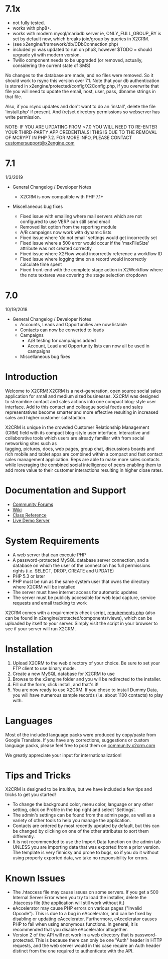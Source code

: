 

# 7.1x #

* not fully tested.
* works with php8+. 
* works with modern mysql/mariadb server ie, ONLY_FULL_GROUP_BY is set by default now, which breaks join/group by queries in X2CRM.
* (see x2engine/framework/db/CDbConnection.php)
* included yii was updated to run on php8, however $TODO = should upgrade yii with modern version. 
* Twilio component needs to be upgraded (or removed, actually, considering the current state of SMS)

No changes to the database are made, and no files were removed. So it should work to rsync this version over 7.1. Note that your db authentication is stored in x2engine/protected/config/X2Config.php, if you overwrite that file you will need to update the email, host, user, pass, dbname strings in that file. 

Also, if you rsync updates and don't want to do an 'install', delete the file 'install.php' if present. And (re)set directory permissions so webserver has write permission.


NOTE: IF YOU ARE UPDATING FROM <7.0 YOU WILL NEED TO RE-ENTER YOUR THIRD-PARTY APP CREDENTIALS! 
THIS IS DUE TO THE REMOVAL OF MCRYPT IN PHP 7.2. FOR MORE INFO, PLEASE CONTACT customersupport@x2engine.com

# 7.1 #

1/3/2019
* General Changelog / Developer Notes
  * X2CRM is now compatible with PHP 7.1+

* Miscellaneous bug fixes
  * Fixed issue with emailing where mail servers which are not configured to use VERP can still send email
  * Removed list option from the reporting module
  * A/B campaigns now work with dynamic lists
  * Fixed issue where 'do not email' settings would get incorrectly set
  * Fixed issue where a 500 error would occur if the 'maxFileSize' attribute was not created correctly
  * Fixed issue where X2Flow would incorrectly reference a workflow ID
  * Fixed issue where logging time on a record would incorrectly calculate time spent
  * Fixed front-end with the complete stage action in X2Workflow where the note textarea was covering the stage selection dropdown

# 7.0 #
10/19/2018

* General Changelog / Developer Notes
  * Accounts, Leads and Opportunities are now listable
  * Contacts can now be converted to leads
  * Campaigns
    * A/B testing for campaigns added
    * Account, Lead and Opportunity lists can now all be used in campaigns
  * Miscellaneous bug fixes

# Introduction #
Welcome to X2CRM!
X2CRM is a next-generation,  open source social sales application for small and 
medium sized businesses.  X2CRM  was designed to  streamline  contact and sales 
actions into  one  compact blog-style user interface.  Add to this contact  and
colleague social feeds  and  sales  representatives  become  smarter  and  more
effective resulting in increased sales and higher customer satisfaction.

X2CRM is  unique  in the  crowded  Customer Relationship Management (CRM) field 
with its compact blog-style user interface. Interactive and collaborative tools 
which  users are already  familiar  with from  social networking  sites such as  
tagging,  pictures,  docs,  web pages,  group chat, discussions boards and rich 
mobile and tablet apps are combined within a  compact  and  fast  contact sales 
management application. Reps  are  able  to  make  more  sales  contacts  while 
leveraging the combined  social intelligence of peers enabling them to add more 
value to their customer interactions resulting in higher close rates. 

# Documentation and Support #
* [Community Forums](http://community.x2crm.com/)
* [Wiki](http://wiki.x2crm.com)
* [Class Reference](http://doc.x2crm.com/)
* [Live Demo Server](http://demo.x2crm.com/)

# System Requirements #
* A web server that can execute PHP
* A password-protected MySQL database server connection, and a database on 
  which the user of the connection has full permissions rights (i.e. SELECT, 
  DROP, CREATE and UPDATE)
* PHP 5.3 or later
* PHP must be run as the same system user that owns the directory where X2CRM 
  will be installed
* The server must have internet access for automatic updates
* The server must be publicly accessible for web lead capture, service requests 
  and email tracking to work

X2CRM comes with a requirements check script, 
[requirements.php](https://x2planet.com/installs/requirements.php) (also can be 
found in x2engine/protected/components/views), which can be uploaded by itself 
to your server. Simply visit the script in your browser to see if your server 
will run X2CRM.

# Installation #
1. Upload X2CRM to the web directory of your choice. Be sure to set your FTP 
   client to use binary mode.
2. Create a new MySQL database for X2CRM to use
3. Browse to the x2engine folder and you will be redirected to the installer.
4. Fill out the form, click install, and that's it!
5. You are now ready to use X2CRM.  If you chose to install Dummy Data,  you 
   will have numerous sample records (i.e. about 1100 contacts) to play with.

# Languages #
Most of the  included language packs were produced by  copy/paste  from  Google 
Translate.  If you have any  corrections,  suggestions or custom 
language packs, please feel free to post them on [community.x2crm.com](http://community.x2crm.com)

We greatly appreciate your input for internationalization!


# Tips and Tricks #
X2CRM  is designed to be intuitive,  but we have included a few tips and tricks 
to get you started!
* To change the background color,  menu color,  language  or any other setting, 
  click on Profile in the top right and select 'Settings'.
* The admin's settings  can be found from the admin page,  as well as a variety 
  of other tools to help you manage the application.
* Contacts are ordered by most  recently  updated  by default,  but this can be 
  changed by clicking on one of the other attributes to sort them differently.
* It is not recommended to use the Import Data function on the admin tab UNLESS 
  you are importing data that was exported from a  prior version.  The template 
  is very finnicky and prone to bugs,  so if you do it  without  using properly 
  exported data, we take no responsibility for errors.


# Known Issues #
- The  .htaccess  file  may  cause  issues  on  some  servers.  If  you  get  a 
  500 Internal Server Error  when you  try  to load the installer,  delete  the
  .htaccess file (the application will still work without it.)
- eAccelerator may cause PHP errors on various pages  ("Invalid Opcode").  This 
  is due to a bug in eAccelerator, and can be fixed by disabling or updating
  eAccelerator. Furthermore, eAccelerator causes PHP to fail when using 
  anonymous functions. In general, it is recommended that you disable 
  eAccelerator altogether.
- Version 2 of the API will not work in a web directory that is password-protected.
  This is because there can only be one "Auth" header in HTTP requests, and the web
  server would in this case require an Auth header distinct from the one required 
  to authenticate with the API.
